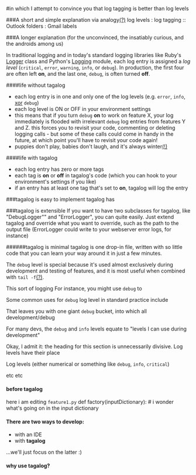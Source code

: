 #in which I attempt to convince you that log tagging is better than log levels


###A short and simple explanation via analogy[(?)](http://goo.gl/Wz6sm)
    log levels : log tagging :: Outlook folders : Gmail labels



###A longer explanation (for the unconvinced, the insatiably curious, and the androids among us)

In traditional logging and in today's standard logging libraries like Ruby's [Logger](http://ruby-doc.org/core/classes/Logger.html) class and Python's [Logging](http://docs.python.org/library/logging.html) module, each log entry is assigned a *log level*  (`critical`, `error`, `warning`, `info`, or `debug`).  In production, the first four are often left **on**, and the last one, `debug`, is often turned **off**.

####life without tagalog
- each log entry is in one and only one of the log levels (e.g. `error`, `info`, [xor](http://en.wikipedia.org/wiki/Exclusive_or) `debug`)
- each log level is ON or OFF in your environment settings
- this means that if you turn `debug` **on** to work on feature X, your log immediately is flooded with irrelevant `debug` log entries from features Y and Z.  this forces you to revisit your code, commenting or deleting logging calls - but some of these calls could come in handy in the future, at which point you'll have to revisit your code again!
- puppies don't play, babies don't laugh, and it's always winter[(!)](https://gist.github.com/abaec9e62cff3b8a5c1b)

####life with tagalog
- each log entry has zero or more tags
- each tag is **on** or **off** in tagalog's code (which you can hook to your environment's settings if you like)
- if an entry has at least one tag that's set to **on**, tagalog will log the entry


###tagalog is easy to implement
tagalog has 

###tagalog is extensible
If you want to have two subclasses for tagalog, like "DebugLogger"" and "ErrorLogger", you can quite easily.  Just extend tagalog and override what you want to override, such as the path to the output file (ErrorLogger could write to your webserver error logs, for instance)

######tagalog is minimal
tagalog is one drop-in file, written with so little code that you can learn your way around it in just a few minutes.



The `debug` level is special because it's used almost exclusively during development and testing of features, and it is most useful when combined with `tail -f`[(?)](http://goo.gl/jFUUJ).

This sort of logging  For instance, you might use `debug` to 

Some common uses for `debug` log level in standard practice include 

That leaves you with one giant `debug` bucket, into which all development/debug



For many devs, the `debug` and `info` levels equate to "levels I can use during development"

Okay, I admit it: the heading for this section is unnecessarily divisive.  Log levels have their place

Log levels (either numerical or something like `debug`, `info`, `critical`)

etc etc

#### before tagalog

here i am editing `feature1.py`
    def factory(inputDictionary):
        # i wonder what's going on in the input dictionary
    

#### There are two ways to develop:
- with an IDE
- with **tagalog**

...we'll just focus on the latter :)

#### why use tagalog?

